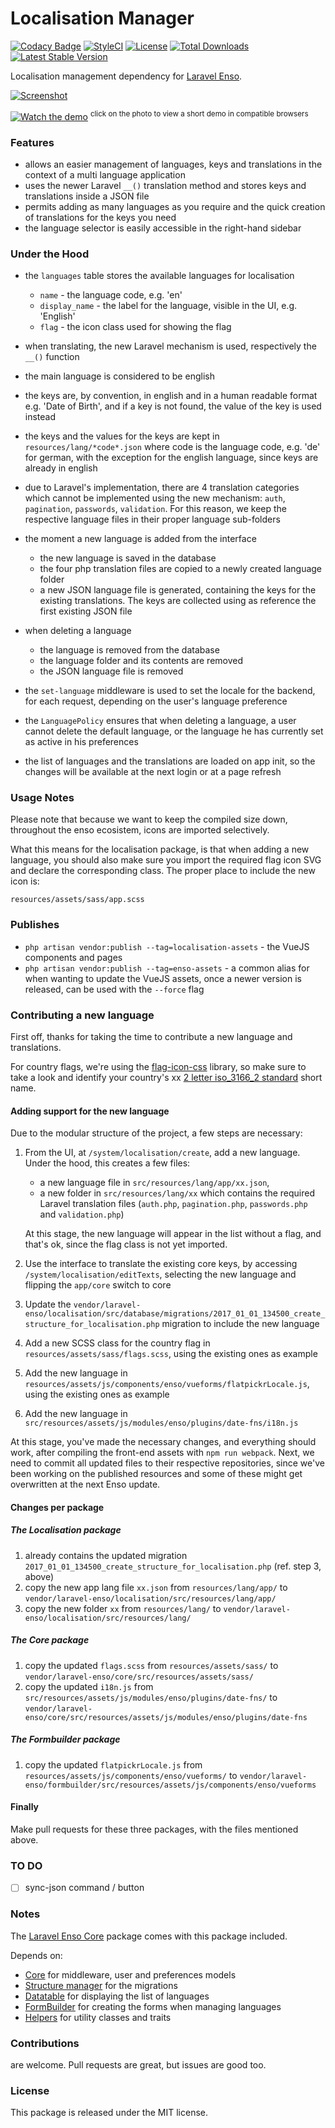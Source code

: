 <!--h-->
# Localisation Manager
[![Codacy Badge](https://api.codacy.com/project/badge/Grade/235db862227e460792a72a1e65427d1f)](https://www.codacy.com/app/laravel-enso/Localisation?utm_source=github.com&amp;utm_medium=referral&amp;utm_content=laravel-enso/Localisation&amp;utm_campaign=Badge_Grade)
[![StyleCI](https://styleci.io/repos/85617309/shield?branch=master)](https://styleci.io/repos/85617309)
[![License](https://poser.pugx.org/laravel-enso/localisation/license)](https://packagist.org/packages/laravel-enso/localisation)
[![Total Downloads](https://poser.pugx.org/laravel-enso/localisation/downloads)](https://packagist.org/packages/laravel-enso/localisation)
[![Latest Stable Version](https://poser.pugx.org/laravel-enso/localisation/version)](https://packagist.org/packages/laravel-enso/localisation)
<!--/h-->

Localisation management dependency for [Laravel Enso](https://github.com/laravel-enso/Enso).

[![Screenshot](https://laravel-enso.github.io/localisation/screenshots/bulma_010_thumb.png)](https://laravel-enso.github.io/localisation/screenshots/bulma_010.png)

[![Watch the demo](https://laravel-enso.github.io/localisation/screenshots/bulma_011_thumb.png)](https://laravel-enso.github.io/localisation/videos/bulma_demo_01.webm)
<sup>click on the photo to view a short demo in compatible browsers</sup>

### Features

- allows an easier management of languages, keys and translations in the context of a multi language application
- uses the newer Laravel `__()` translation method and stores keys and translations inside a JSON file
- permits adding as many languages as you require and the quick creation of translations for the keys you need
- the language selector is easily accessible in the right-hand sidebar

### Under the Hood

- the `languages` table stores the available languages for localisation
   - `name` - the language code, e.g. 'en'
   - `display_name` - the label for the language, visible in the UI, e.g. 'English'
   - `flag` - the icon class used for showing the flag

- when translating, the new Laravel mechanism is used, respectively the `__()` function 
- the main language is considered to be english
- the keys are, by convention, in english and in a human readable format e.g. 'Date of Birth', and if a key is not found, the value of the key is used instead
- the keys and the values for the keys are kept in `resources/lang/*code*.json`  where code is the language code, e.g. 'de' for german, with the exception for the english language, since keys are already in english
- due to Laravel's implementation, there are 4 translation categories which cannot be implemented using the new mechanism: `auth`, `pagination`, `passwords`, `validation`. For this reason, we keep the respective language files in their proper language sub-folders
- the moment a new language is added from the interface
    - the new language is saved in the database
    - the four php translation files are copied to a newly created language folder
    - a new JSON language file is generated, containing the keys for the existing translations. The keys are collected using as reference the first existing JSON file
- when deleting a language
    - the language is removed from the database
    - the language folder and its contents are removed
    - the JSON language file is removed

- the `set-language` middleware is used to set the locale for the backend, for each request, depending on 
the user's language preference
- the `LanguagePolicy` ensures that when deleting a language, a user cannot delete the default language, or 
the language he has currently set as active in his preferences
- the list of languages and the translations are loaded on app init, so the changes will be available at the next login
or at a page refresh

### Usage Notes

Please note that because we want to keep the compiled size down, throughout the enso ecosistem, 
icons are imported selectively.

What this means for the localisation package, is that when adding a new language, you should also make sure you 
import the required flag icon SVG and declare the corresponding class. The proper place to include the new icon is:

`resources/assets/sass/app.scss`

### Publishes

- `php artisan vendor:publish --tag=localisation-assets` - the VueJS components and pages
- `php artisan vendor:publish --tag=enso-assets` - a common alias for when wanting to update the VueJS assets,
once a newer version is released, can be used with the `--force` flag

### Contributing a new language

First off, thanks for taking the time to contribute a new language and translations.

For country flags, we're using the [flag-icon-css](http://flag-icon-css.lip.is/) library, 
so make sure to take a look and identify your country's xx
[2 letter iso_3166_2 standard](https://www.iso.org/obp/ui/#search) short name.

#### Adding support for the new language
Due to the modular structure of the project, a few steps are necessary:

1. From the UI, at `/system/localisation/create`, add a new language. Under the hood, this creates a few files:
    - a new language file in `src/resources/lang/app/xx.json`, 
    - a new folder in `src/resources/lang/xx` which contains
    the required Laravel translation files (`auth.php`, `pagination.php`, `passwords.php` and `validation.php`)

    At this stage, the new language will appear in the list without a flag, 
    and that's ok, since the flag class is not yet imported.    
 
2. Use the interface to translate the existing core keys, by accessing `/system/localisation/editTexts`, 
selecting the new language and flipping the `app/core` switch to core

3. Update the `vendor/laravel-enso/localisation/src/database/migrations/2017_01_01_134500_create_structure_for_localisation.php` 
migration to include the new language

4. Add a new SCSS class for the country flag in `resources/assets/sass/flags.scss`, 
using the existing ones as example

5. Add the new language in `resources/assets/js/components/enso/vueforms/flatpickrLocale.js`, 
using the existing ones as example

6. Add the new language in `src/resources/assets/js/modules/enso/plugins/date-fns/i18n.js`

At this stage, you've made the necessary changes, and everything should work, after compiling the front-end assets with
`npm run webpack`.
Next, we need to commit all updated files to their respective repositories, 
since we've been working on the published resources and some of these might get overwritten at the next Enso update.

#### Changes per package
##### The Localisation package
1. already contains the updated migration `2017_01_01_134500_create_structure_for_localisation.php` (ref. step 3, above)
2. copy the new app lang file `xx.json` from `resources/lang/app/` to `vendor/laravel-enso/localisation/src/resources/lang/app/`
3. copy the new folder `xx` from  `resources/lang/` to `vendor/laravel-enso/localisation/src/resources/lang/`

##### The Core package
1. copy the updated `flags.scss` from `resources/assets/sass/` to `vendor/laravel-enso/core/src/resources/assets/sass/`
2. copy the updated `i18n.js` from `src/resources/assets/js/modules/enso/plugins/date-fns/` to `vendor/laravel-enso/core/src/resources/assets/js/modules/enso/plugins/date-fns`

##### The Formbuilder package
1. copy the updated `flatpickrLocale.js` from `resources/assets/js/components/enso/vueforms/` to `vendor/laravel-enso/formbuilder/src/resources/assets/js/components/enso/vueforms` 

#### Finally
Make pull requests for these three packages, with the files mentioned above.

### TO DO

- [ ] sync-json command / button

### Notes

The [Laravel Enso Core](https://github.com/laravel-enso/Core) package comes with this package included.

Depends on:
 - [Core](https://github.com/laravel-enso/Core) for middleware, user and preferences models 
 - [Structure manager](https://github.com/laravel-enso/StructureManager) for the migrations
 - [Datatable](https://github.com/laravel-enso/Datatable) for displaying the list of languages
 - [FormBuilder](https://github.com/laravel-enso/FormBuilder) for creating the forms when managing languages
 - [Helpers](https://github.com/laravel-enso/Helpers) for utility classes and traits

<!--h-->
### Contributions

are welcome. Pull requests are great, but issues are good too.

### License

This package is released under the MIT license.
<!--/h-->
